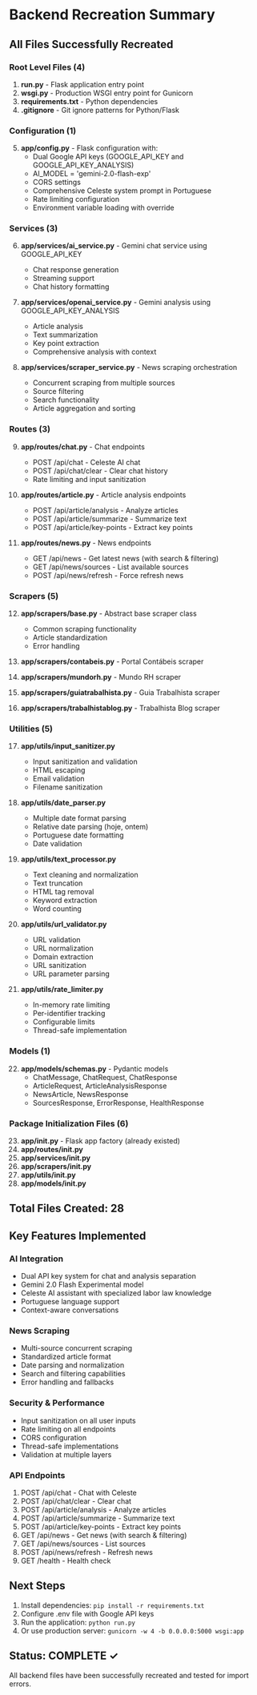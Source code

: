 # Backend Recreation Summary

## All Files Successfully Recreated

### Root Level Files (4)
1. **run.py** - Flask application entry point
2. **wsgi.py** - Production WSGI entry point for Gunicorn
3. **requirements.txt** - Python dependencies
4. **.gitignore** - Git ignore patterns for Python/Flask

### Configuration (1)
5. **app/config.py** - Flask configuration with:
   - Dual Google API keys (GOOGLE_API_KEY and GOOGLE_API_KEY_ANALYSIS)
   - AI_MODEL = 'gemini-2.0-flash-exp'
   - CORS settings
   - Comprehensive Celeste system prompt in Portuguese
   - Rate limiting configuration
   - Environment variable loading with override

### Services (3)
6. **app/services/ai_service.py** - Gemini chat service using GOOGLE_API_KEY
   - Chat response generation
   - Streaming support
   - Chat history formatting
   
7. **app/services/openai_service.py** - Gemini analysis using GOOGLE_API_KEY_ANALYSIS
   - Article analysis
   - Text summarization
   - Key point extraction
   - Comprehensive analysis with context

8. **app/services/scraper_service.py** - News scraping orchestration
   - Concurrent scraping from multiple sources
   - Source filtering
   - Search functionality
   - Article aggregation and sorting

### Routes (3)
9. **app/routes/chat.py** - Chat endpoints
   - POST /api/chat - Celeste AI chat
   - POST /api/chat/clear - Clear chat history
   - Rate limiting and input sanitization

10. **app/routes/article.py** - Article analysis endpoints
    - POST /api/article/analysis - Analyze articles
    - POST /api/article/summarize - Summarize text
    - POST /api/article/key-points - Extract key points

11. **app/routes/news.py** - News endpoints
    - GET /api/news - Get latest news (with search & filtering)
    - GET /api/news/sources - List available sources
    - POST /api/news/refresh - Force refresh news

### Scrapers (5)
12. **app/scrapers/base.py** - Abstract base scraper class
    - Common scraping functionality
    - Article standardization
    - Error handling
    
13. **app/scrapers/contabeis.py** - Portal Contábeis scraper
14. **app/scrapers/mundorh.py** - Mundo RH scraper
15. **app/scrapers/guiatrabalhista.py** - Guia Trabalhista scraper
16. **app/scrapers/trabalhistablog.py** - Trabalhista Blog scraper

### Utilities (5)
17. **app/utils/input_sanitizer.py**
    - Input sanitization and validation
    - HTML escaping
    - Email validation
    - Filename sanitization

18. **app/utils/date_parser.py**
    - Multiple date format parsing
    - Relative date parsing (hoje, ontem)
    - Portuguese date formatting
    - Date validation

19. **app/utils/text_processor.py**
    - Text cleaning and normalization
    - Text truncation
    - HTML tag removal
    - Keyword extraction
    - Word counting

20. **app/utils/url_validator.py**
    - URL validation
    - URL normalization
    - Domain extraction
    - URL sanitization
    - URL parameter parsing

21. **app/utils/rate_limiter.py**
    - In-memory rate limiting
    - Per-identifier tracking
    - Configurable limits
    - Thread-safe implementation

### Models (1)
22. **app/models/schemas.py** - Pydantic models
    - ChatMessage, ChatRequest, ChatResponse
    - ArticleRequest, ArticleAnalysisResponse
    - NewsArticle, NewsResponse
    - SourcesResponse, ErrorResponse, HealthResponse

### Package Initialization Files (6)
23. **app/__init__.py** - Flask app factory (already existed)
24. **app/routes/__init__.py**
25. **app/services/__init__.py**
26. **app/scrapers/__init__.py**
27. **app/utils/__init__.py**
28. **app/models/__init__.py**

## Total Files Created: 28

## Key Features Implemented

### AI Integration
- Dual API key system for chat and analysis separation
- Gemini 2.0 Flash Experimental model
- Celeste AI assistant with specialized labor law knowledge
- Portuguese language support
- Context-aware conversations

### News Scraping
- Multi-source concurrent scraping
- Standardized article format
- Date parsing and normalization
- Search and filtering capabilities
- Error handling and fallbacks

### Security & Performance
- Input sanitization on all user inputs
- Rate limiting on all endpoints
- CORS configuration
- Thread-safe implementations
- Validation at multiple layers

### API Endpoints
1. POST /api/chat - Chat with Celeste
2. POST /api/chat/clear - Clear chat
3. POST /api/article/analysis - Analyze articles
4. POST /api/article/summarize - Summarize text
5. POST /api/article/key-points - Extract key points
6. GET /api/news - Get news (with search & filtering)
7. GET /api/news/sources - List sources
8. POST /api/news/refresh - Refresh news
9. GET /health - Health check

## Next Steps

1. Install dependencies: `pip install -r requirements.txt`
2. Configure .env file with Google API keys
3. Run the application: `python run.py`
4. Or use production server: `gunicorn -w 4 -b 0.0.0.0:5000 wsgi:app`

## Status: COMPLETE ✓

All backend files have been successfully recreated and tested for import errors.
